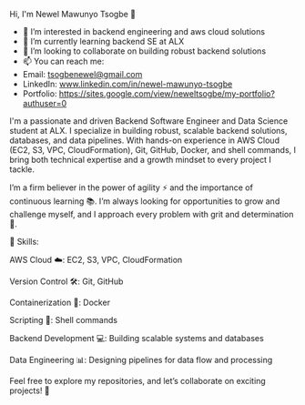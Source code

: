 Hi, I'm Newel Mawunyo Tsogbe 👋
- 👀 I’m interested in backend engineering and aws cloud solutions
- 🌱 I’m currently learning backend SE at ALX
- 💞️ I’m looking to collaborate on building robust backend solutions
- 📫 You can reach me:
- Email: tsogbenewel@gmail.com
- LinkedIn: www.linkedin.com/in/newel-mawunyo-tsogbe
- Portfolio: https://sites.google.com/view/neweltsogbe/my-portfolio?authuser=0

I'm a passionate and driven Backend Software Engineer and Data Science student at ALX. I specialize in building robust, scalable backend solutions, databases, and data pipelines. With hands-on experience in AWS Cloud (EC2, S3, VPC, CloudFormation), Git, GitHub, Docker, and shell commands, I bring both technical expertise and a growth mindset to every project I tackle.

I’m a firm believer in the power of agility ⚡ and the importance of continuous learning 📚. I’m always looking for opportunities to grow and challenge myself, and I approach every problem with grit and determination 💪.

🔧 Skills:

AWS Cloud ☁️: EC2, S3, VPC, CloudFormation

Version Control 🛠️: Git, GitHub

Containerization 🐳: Docker

Scripting 📝: Shell commands

Backend Development 💻: Building scalable systems and databases

Data Engineering 📊: Designing pipelines for data flow and processing

Feel free to explore my repositories, and let’s collaborate on exciting projects! 🚀
